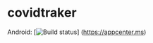 # covidtraker

Android: [![Build status](https://build.appcenter.ms/v0.1/apps/a6448227-0b31-4b47-a295-1ccbe4949c8e/branches/master/badge)]
(https://appcenter.ms)

